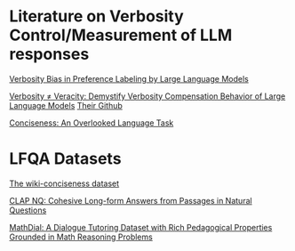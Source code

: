 # Literature on Verbosity Control/Measurement of LLM responses

[Verbosity Bias in Preference Labeling
by Large Language Models](https://arxiv.org/pdf/2310.10076)

[Verbosity ≠ Veracity: Demystify Verbosity Compensation Behavior of Large Language Models](https://web3.arxiv.org/pdf/2411.07858) [Their Github](https://github.com/psunlpgroup/VerbosityLLM/blob/main/analysis/calculate_VC.py#L137)

[Conciseness: An Overlooked Language Task](https://arxiv.org/pdf/2211.04126)

# LFQA Datasets

[The wiki-conciseness dataset](https://github.com/google-research-datasets/wiki-conciseness-dataset)

[CLAP NQ: Cohesive Long-form Answers from Passages in Natural Questions](https://github.com/primeqa/clapnq)

[MathDial: A Dialogue Tutoring Dataset with Rich Pedagogical Properties Grounded in Math Reasoning Problems](https://github.com/eth-nlped/mathdial)